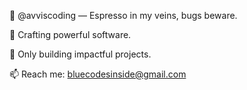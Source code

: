 👋 @avviscoding — Espresso in my veins, bugs beware.

👀 Crafting powerful software.

💞️ Only building impactful projects.

📫 Reach me: bluecodesinside@gmail.com


